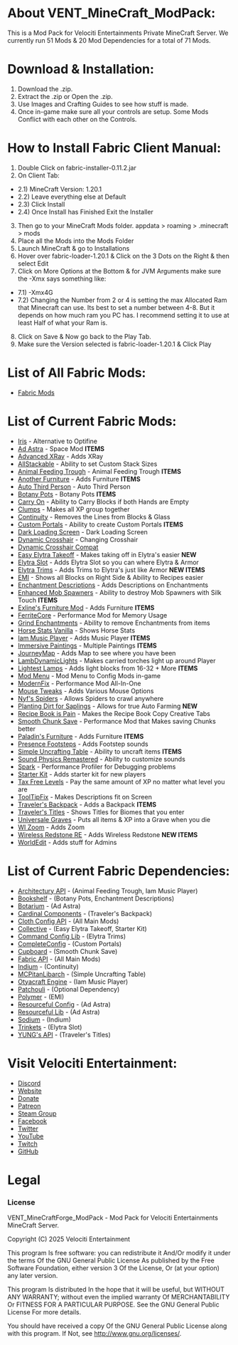 # About VENT_MineCraft_ModPack:
This is a Mod Pack for Velociti Entertainments Private MineCraft Server. We currently run 51 Mods & 20 Mod Dependencies for a total of 71 Mods.

# Download & Installation:
1) Download the .zip.
2) Extract the .zip or Open the .zip.
3) Use Images and Crafting Guides to see how stuff is made.
4) Once in-game make sure all your controls are setup. Some Mods Conflict with each other on the Controls.

# How to Install Fabric Client Manual:
1) Double Click on fabric-installer-0.11.2.jar
2) On Client Tab:
- 2.1) MineCraft Version: 1.20.1
- 2.2) Leave everything else at Default
- 2.3) Click Install
- 2.4) Once Install has Finished Exit the Installer
3) Then go to your MineCraft Mods folder. appdata > roaming > .minecraft > mods
4) Place all the Mods into the Mods Folder
5) Launch MineCraft & go to Installations
6) Hover over fabric-loader-1.20.1 & Click on the 3 Dots on the Right & then select Edit
7) Click on More Options at the Bottom & for JVM Arguments make sure the -Xmx says something like:
- 7.1) -Xmx4G
- 7.2) Changing the Number from 2 or 4 is setting the max Allocated Ram that Minecraft can use. Its best to set a number between 4-8. But it depends on how much ram you PC has. I recommend setting it to use at least Half of what your Ram is.
8) Click on Save & Now go back to the Play Tab.
9) Make sure the Version selected is fabric-loader-1.20.1 & Click Play

# List of All Fabric Mods:
* [Fabric Mods]( https://gist.github.com/John-Paul-R/6819feb2f2f794df06ae678878cddaf3 )

# List of Current Fabric Mods:
* [Iris]( https://irisshaders.dev ) - Alternative to Optifine
* [Ad Astra]( https://www.curseforge.com/minecraft/mc-mods/ad-astra ) - Space Mod **ITEMS**
* [Advanced XRay]( https://www.curseforge.com/minecraft/mc-mods/advanced-xray-fabric-edition ) - Adds XRay
* [AllStackable]( https://www.curseforge.com/minecraft/mc-mods/all-stackable ) - Ability to set Custom Stack Sizes
* [Animal Feeding Trough]( https://www.curseforge.com/minecraft/mc-mods/animal-feeding-trough ) - Animal Feeding Trough **ITEMS**
* [Another Furniture]( https://www.curseforge.com/minecraft/mc-mods/another-furniture ) - Adds Furniture **ITEMS**
* [Auto Third Person]( https://www.curseforge.com/minecraft/mc-mods/auto-third-person ) - Auto Third Person
* [Botany Pots]( https://www.curseforge.com/minecraft/mc-mods/botany-pots ) - Botany Pots **ITEMS**
* [Carry On]( https://www.curseforge.com/minecraft/mc-mods/carry-on ) - Ability to Carry Blocks if both Hands are Empty
* [Clumps]( https://www.curseforge.com/minecraft/mc-mods/clumps ) - Makes all XP group together
* [Continuity]( https://www.curseforge.com/minecraft/mc-mods/continuity ) - Removes the Lines from Blocks & Glass
* [Custom Portals]( https://www.curseforge.com/minecraft/mc-mods/custom-portals ) - Ability to create Custom Portals **ITEMS**
* [Dark Loading Screen]( https://www.curseforge.com/minecraft/mc-mods/dark-loading-screen ) - Dark Loading Screen
* [Dynamic Crosshair]( https://www.curseforge.com/minecraft/mc-mods/dynamic-crosshair ) - Changing Crosshair
* [Dynamic Crosshair Compat]( https://www.curseforge.com/minecraft/mc-mods/dynamic-crosshair-compat )
* [Easy Elytra Takeoff]( https://www.curseforge.com/minecraft/mc-mods/easy-elytra-takeoff ) - Makes taking off in Elytra's easier **NEW**
* [Elytra Slot]( https://www.curseforge.com/minecraft/mc-mods/elytra-slot ) - Adds Elytra Slot so you can where Elytra & Armor
* [Elytra Trims]( https://www.curseforge.com/minecraft/mc-mods/elytra-trims ) - Adds Trims to Elytra's just like Armor **NEW ITEMS**
* [EMI]( https://www.curseforge.com/minecraft/mc-mods/emi ) - Shows all Blocks on Right Side & Ability to Recipes easier
* [Enchantment Descriptions]( https://www.curseforge.com/minecraft/mc-mods/enchantment-descriptions ) - Adds Descriptions on Enchantments
* [Enhanced Mob Spawners]( https://www.curseforge.com/minecraft/mc-mods/enhanced-mob-spawners ) - Ability to destroy Mob Spawners with Silk Touch **ITEMS**
* [Exline's Furniture Mod]( https://www.curseforge.com/minecraft/mc-mods/exlines-furniture ) - Adds Furniture **ITEMS**
* [FerriteCore]( https://www.curseforge.com/minecraft/mc-mods/ferritecore-fabric ) - Performance Mod for Memory Usage
* [Grind Enchantments]( https://www.curseforge.com/minecraft/mc-mods/grind-enchantments ) - Ability to remove Enchantments from items
* [Horse Stats Vanilla]( https://www.curseforge.com/minecraft/mc-mods/horsestatsvanilla ) - Shows Horse Stats
* [Iam Music Player]( https://www.curseforge.com/minecraft/mc-mods/iammusicplayer ) - Adds Music Player **ITEMS**
* [Immersive Paintings]( https://www.curseforge.com/minecraft/mc-mods/immersive-paintings ) - Multiple Paintings **ITEMS**
* [JourneyMap]( https://www.curseforge.com/minecraft/mc-mods/journeymap ) - Adds Map to see where you have been
* [LambDynamicLights]( https://www.curseforge.com/minecraft/mc-mods/lambdynamiclights ) - Makes carried torches light up around Player
* [Lightest Lamps]( https://www.curseforge.com/minecraft/mc-mods/lightest-lamps-fabric ) - Adds light blocks from 16-32 + More **ITEMS**
* [Mod Menu]( https://modrinth.com/mod/modmenu ) - Mod Menu to Config Mods in-game
* [ModernFix]( https://www.curseforge.com/minecraft/mc-mods/modernfix ) - Performance Mod All-In-One
* [Mouse Tweaks]( https://www.curseforge.com/minecraft/mc-mods/mouse-tweaks ) - Adds Various Mouse Options
* [Nyf's Spiders]( https://www.curseforge.com/minecraft/mc-mods/nyfs-spiders ) - Allows Spiders to crawl anywhere
* [Planting Dirt for Saplings]( https://www.curseforge.com/minecraft/mc-mods/planting-dirt-for-saplings ) - Allows for true Auto Farming **NEW**
* [Recipe Book is Pain]( https://www.curseforge.com/minecraft/mc-mods/recipe-book-is-pain ) - Makes the Recipe Book Copy Creative Tabs
* [Smooth Chunk Save]( https://www.curseforge.com/minecraft/mc-mods/smooth-chunk-save ) - Performance Mod that Makes saving Chunks better
* [Paladin's Furniture]( https://www.curseforge.com/minecraft/mc-mods/paladins-furniture ) - Adds Furniture **ITEMS**
* [Presence Footsteps]( https://www.curseforge.com/minecraft/mc-mods/presence-footsteps ) - Adds Footstep sounds
* [Simple Uncrafting Table]( https://www.curseforge.com/minecraft/mc-mods/simple-uncrafting-table-fabric ) - Ability to uncraft items **ITEMS**
* [Sound Physics Remastered]( https://www.curseforge.com/minecraft/mc-mods/sound-physics-remastered ) - Ability to customize sounds
* [Spark]( https://www.curseforge.com/minecraft/mc-mods/spark ) - Performance Profiler for Debugging problems
* [Starter Kit]( https://www.curseforge.com/minecraft/mc-mods/starter-kit ) - Adds starter kit for new players
* [Tax Free Levels]( https://www.curseforge.com/minecraft/mc-mods/tax-free-levels ) - Pay the same amount of XP no matter what level you are
* [ToolTipFix]( https://www.curseforge.com/minecraft/mc-mods/tooltipfix ) - Makes Descriptions fit on Screen
* [Traveler's Backpack]( https://www.curseforge.com/minecraft/mc-mods/travelers-backpack-fabric ) - Adds a Backpack **ITEMS**
* [Traveler's Titles]( https://www.curseforge.com/minecraft/mc-mods/travelers-titles-fabric ) - Shows Titles for Biomes that you enter
* [Universale Graves]( https://www.curseforge.com/minecraft/mc-mods/universal-graves ) - Puts all items & XP into a Grave when you die
* [WI Zoom]( https://www.curseforge.com/minecraft/mc-mods/wi-zoom ) - Adds Zoom
* [Wireless Redstone RE]( https://www.curseforge.com/minecraft/mc-mods/wirelessredstone ) - Adds Wireless Redstone **NEW ITEMS**
* [WorldEdit]( https://www.curseforge.com/minecraft/mc-mods/worldedit ) - Adds stuff for Admins

# List of Current Fabric Dependencies:
* [Architectury API]( https://www.curseforge.com/minecraft/mc-mods/architectury-api ) - (Animal Feeding Trough, Iam Music Player)
* [Bookshelf]( https://www.curseforge.com/minecraft/mc-mods/bookshelf ) - (Botany Pots, Enchantment Descriptions)
* [Botarium]( https://www.curseforge.com/minecraft/mc-mods/botarium ) - (Ad Astra)
* [Cardinal Components]( https://www.curseforge.com/minecraft/mc-mods/cardinal-components ) - (Traveler's Backpack)
* [Cloth Config API]( https://www.curseforge.com/minecraft/mc-mods/cloth-config ) - (All Main Mods)
* [Collective]( https://www.curseforge.com/minecraft/mc-mods/collective ) - (Easy Elytra Takeoff, Starter Kit)
* [Command Config Lib]( https://modrinth.com/mod/command-config ) - (Elytra Trims)
* [CompleteConfig]( https://www.curseforge.com/minecraft/mc-mods/completeconfig ) - (Custom Portals)
* [Cupboard]( https://www.curseforge.com/minecraft/mc-mods/cupboard ) - (Smooth Chunk Save)
* [Fabric API]( https://www.curseforge.com/minecraft/mc-mods/fabric-api ) - (All Main Mods)
* [Indium]( https://www.curseforge.com/minecraft/mc-mods/indium ) - (Continuity)
* [MCPitanLibarch]( https://www.curseforge.com/minecraft/mc-mods/mcpitanlibarch ) - (Simple Uncrafting Table)
* [Otyacraft Engine]( https://www.curseforge.com/minecraft/mc-mods/otyacraft-engine ) - (Iam Music Player)
* [Patchouli]( https://www.curseforge.com/minecraft/mc-mods/patchouli-fabric ) - (Optional Dependency)
* [Polymer]( https://www.curseforge.com/minecraft/mc-mods/polymer ) - (EMI)
* [Resourceful Config]( https://www.curseforge.com/minecraft/mc-mods/resourceful-config ) - (Ad Astra)
* [Resourceful Lib]( https://www.curseforge.com/minecraft/mc-mods/resourceful-lib ) - (Ad Astra)
* [Sodium]( https://www.curseforge.com/minecraft/mc-mods/sodium ) - (Indium)
* [Trinkets]( https://www.curseforge.com/minecraft/mc-mods/trinkets ) - (Elytra Slot)
* [YUNG's API]( https://www.curseforge.com/minecraft/mc-mods/yungs-api-fabric ) - (Traveler's Titles)

# Visit Velociti Entertainment:
* [Discord]( https://discord.velocitientertainment.com )
* [Website]( https://velocitientertainment.com )
* [Donate]( https://velocitientertainment.weebly.com/donations.html )
* [Patreon]( https://www.patreon.com/VelocitiEntertainment?fan_landing=true )
* [Steam Group]( https://steamcommunity.com/groups/velocitientertainment )
* [Facebook]( https://facebook.com/VelocitiEntertainment )
* [Twitter]( https://twitter.com/VelocitiEnt )
* [YouTube]( https://youtube.com/user/HumanTree92 )
* [Twitch]( https://twitch.tv/humantree92 )
* [GitHub]( https://github.com/HumanTree92 )

# Legal
### License
VENT_MineCraftForge_ModPack - Mod Pack for Velociti Entertainments MineCraft Server.

Copyright (C) 2025 Velociti Entertainment

This program Is free software: you can redistribute it And/Or modify it under the terms Of the GNU General Public License As published by the Free Software Foundation, either version 3 Of the License, Or (at your option) any later version.

This program Is distributed In the hope that it will be useful, but WITHOUT ANY WARRANTY; without even the implied warranty Of MERCHANTABILITY Or FITNESS FOR A PARTICULAR PURPOSE. See the GNU General Public License For more details.

You should have received a copy Of the GNU General Public License along with this program. If Not, see http://www.gnu.org/licenses/.
